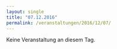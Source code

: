 ```yaml
---
layout: single
title: "07.12.2016"
permalink: /veranstaltungen/2016/12/07/
---
```


Keine Veranstaltung an diesem Tag.
